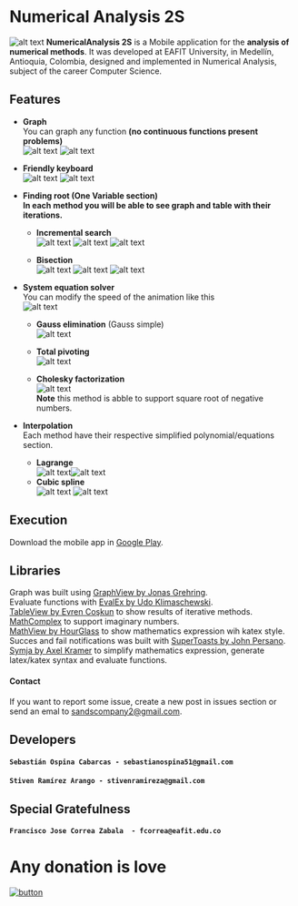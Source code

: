 # Numerical Analysis 2S
![alt text](https://2.bp.blogspot.com/-Ozib_ysz5Xc/Wy8g51A6b2I/AAAAAAAAEq4/BdGn5-6ILgsCUhQ6i0HQpBopHCzR69CQgCLcBGAs/s1600/home.png)
**NumericalAnalysis 2S** is a Mobile application for the **analysis of numerical methods**. It was developed at EAFIT University, in Medellín, Antioquia, Colombia, designed and implemented in Numerical Analysis, subject of the career Computer Science.

## Features

- **Graph**<br />
  You can graph any function **(no continuous functions present problems)**<br />
  ![alt text](https://3.bp.blogspot.com/-HuVfzGJ2huY/Wy_j3ZANZ2I/AAAAAAAAEr8/QYkwNpKXX0k35vqzuufJEYVQXzJRBCPZQCLcBGAs/s400/Screenshot_2018-06-24-13-11-12-901_com.example.sacrew.numericov4.png)  ![alt text](https://3.bp.blogspot.com/-rzxp9y0eZAA/Wy_j3cLLQmI/AAAAAAAAEsA/VgLmv0jWMOkFfLYpbprCVJTPM62xePeqwCLcBGAs/s400/Screenshot_2018-06-24-13-15-49-059_com.example.sacrew.numericov4.png)


- **Friendly keyboard** <br />
  ![alt text](https://4.bp.blogspot.com/-gm7xaUZL2AE/Wy_j3RTlWMI/AAAAAAAAEsE/JI5HDg8nLvwNEKSdVGAhMNH2ae0xpEdeQCLcBGAs/s400/Screenshot_2018-06-24-13-15-42-795_com.example.sacrew.numericov4.png)  ![alt text](https://2.bp.blogspot.com/-GwEVrBkl5tk/Wy_j3_L7ShI/AAAAAAAAEsI/BnclnyFALuAo8G62nnaOcKeLc9DvasL7ACLcBGAs/s400/Screenshot_2018-06-24-13-16-00-526_com.example.sacrew.numericov4.png)
 
- **Finding root (One Variable section)**<br />
  **In each method you will be able to see graph and table with their iterations.**<br />
  - **Incremental search** <br />
    ![alt text](https://2.bp.blogspot.com/-qg3DTMgWoaE/Wy_qE1i7oVI/AAAAAAAAEs0/x2PLeUXASYAlE-vd_GuyUV4nTIbWiLypACLcBGAs/s400/Screenshot_2018-06-24-13-50-49-785_com.example.sacrew.numericov4.png)  ![alt text](https://4.bp.blogspot.com/-R1sypqdsN_w/Wy_qExwgtNI/AAAAAAAAEsw/LvyjDp4Hs4MU29aTALzgjqg-pqc0KkS-ACLcBGAs/s400/Screenshot_2018-06-24-13-50-52-362_com.example.sacrew.numericov4.png) ![alt text](https://2.bp.blogspot.com/-tjbQLCxsFeU/Wy_qE14a9hI/AAAAAAAAEs4/dLXhaKNSUV08vsRC_CZa_KX_ur-4Dcm_gCLcBGAs/s400/Screenshot_2018-06-24-13-50-57-543_com.example.sacrew.numericov4.png)
    
  - **Bisection** <br />
    ![alt text](https://3.bp.blogspot.com/-gaqaNSDepo8/Wy_qF-ViOSI/AAAAAAAAEs8/o-84jtCHZW8DC30e4nTlJF8pRkDVJQbiwCLcBGAs/s400/Screenshot_2018-06-24-13-55-02-847_com.example.sacrew.numericov4.png)  ![alt text](https://3.bp.blogspot.com/-V9t_zPj9ENY/Wy_qGmaPq5I/AAAAAAAAEtI/1EHke-91XqU03EVG7cSCByYMK3mipLK9QCLcBGAs/s400/Screenshot_2018-06-24-13-55-17-908_com.example.sacrew.numericov4.png)  ![alt text](https://3.bp.blogspot.com/-eOYbgvSJQww/Wy_qGP_fx3I/AAAAAAAAEtA/QYEgIy6T7ZsUH2YK4-xXqM7-oUXHth1TgCLcBGAs/s400/Screenshot_2018-06-24-13-55-06-859_com.example.sacrew.numericov4.png)
    
- **System equation solver** <br />
    You can modify the speed of the animation like this <br />
   ![alt text](https://2.bp.blogspot.com/-017PklU-FJI/WzAQXYvPfzI/AAAAAAAAEuM/Z_1MqrBeGAAVnEApaJZhnopCF13oxs5eACLcBGAs/s400/ezgif.com-video-to-gif.gif)
 
   - **Gauss elimination** (Gauss simple) <br /> ![alt text](https://3.bp.blogspot.com/-FcZQBYOLwkU/W0VR7go7ZeI/AAAAAAAAE1U/DYHtfHKKdbwDv03xha1Y3tCAg83b2-cdwCLcBGAs/s400/ezgif.com-video-to-gif.gif)

  - **Total pivoting** <br />![alt text](https://2.bp.blogspot.com/-VwsajFhsy08/W0VNLajWLvI/AAAAAAAAE0I/a5GipZBsIjwbZ6cS6Q2EDteDMIMf50oogCLcBGAs/s400/ezgif.com-video-to-gif%2B%25282%2529.gif)
  - **Cholesky factorization** <br />![alt text](https://4.bp.blogspot.com/-dKO6TEOUvew/W0VP1L3UIZI/AAAAAAAAE04/M96c-iCR20EQPy2rk2bwSzXIo8RCnCe4ACLcBGAs/s400/ezgif.com-video-to-gif%2B%25286%2529.gif)
  <br /> **Note** this method is abble to support square root of negative numbers.
  
- **Interpolation** <br />
  Each method have their respective simplified polynomial/equations section.
    - **Lagrange** <br /> ![alt text](https://3.bp.blogspot.com/-lo4jK2U-xwk/W0VYtStJH8I/AAAAAAAAE10/aX9jItVpX4IG52CvxdtjMipcOIAT8Ke6wCLcBGAs/s400/Screenshot_2018-07-10-19-56-03-963_com.example.sacrew.numericov4.png)![alt text](https://1.bp.blogspot.com/-ot2WdLrHSMI/W0VYteKb7bI/AAAAAAAAE1w/modool0msH09btfvnEmB74_AihRpfXTWQCLcBGAs/s400/Screenshot_2018-07-10-19-56-30-281_com.example.sacrew.numericov4.png)
    - **Cubic spline** <br /> ![alt text](https://4.bp.blogspot.com/-QlThJ99V13A/W0VYvHw8jzI/AAAAAAAAE2M/oZrFbFHa0dkji0ObYUbinN6jdqMt4NDugCLcBGAs/s400/Screenshot_2018-07-10-20-06-19-522_com.example.sacrew.numericov4.png) ![alt text](https://4.bp.blogspot.com/-Y7fw3r9v6K0/W0VYvV4Zd5I/AAAAAAAAE2Q/EIxHZ7cUWak6TFYHmi4fOFVNmE97PrJZQCLcBGAs/s400/Screenshot_2018-07-10-20-06-23-140_com.example.sacrew.numericov4.png)
## Execution
Download the mobile app in [Google Play](https://play.google.com/store/apps/details?id=com.sands.aplication.numeric).

## Libraries
Graph was built using [GraphView by Jonas Grehring](http://www.android-graphview.org/).<br />
Evaluate functions with [EvalEx by Udo Klimaschewski](https://github.com/uklimaschewski/EvalEx). <br />
[TableView by Evren Coşkun](https://github.com/evrencoskun/TableView) to show results of iterative methods. <br />
[MathComplex](http://commons.apache.org/proper/commons-math/javadocs/api-3.6/org/apache/commons/math3/complex/Complex.html) to support imaginary numbers.<br />
[MathView by HourGlass](https://github.com/lingarajsankaravelu/Katex) to show mathematics expression wih katex style. <br />
Succes and fail notifications was built with [SuperToasts by John Persano](https://github.com/JohnPersano/SuperToasts). <br />
[Symja by Axel Kramer](https://github.com/axkr/symja_android_library) to simplify mathematics expression, generate latex/katex syntax and evaluate functions.


#### Contact
  If you want to report some issue, create a new post in issues section or send an emal to sandscompany2@gmail.com.
  
## Developers

#### `Sebastián Ospina Cabarcas - sebastianospina51@gmail.com`
#### `Stiven Ramírez Arango - stivenramireza@gmail.com`


## Special Gratefulness
#### `Francisco Jose Correa Zabala  - fcorrea@eafit.edu.co`

# Any donation is love
[![button](https://qph.fs.quoracdn.net/main-qimg-7feb81f45db5bd355683bc19b3c7ee00-c)](https://www.paypal.me/sandscompany)

